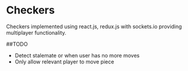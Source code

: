Checkers
========

Checkers implemented using react.js, redux.js with sockets.io providing multiplayer functionality.

##TODO
- Detect stalemate or when user has no more moves
- Only allow relevant player to move piece
